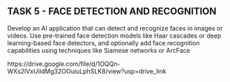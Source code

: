 ## TASK 5 - FACE DETECTION AND RECOGNITION
<p>Develop an AI application that can detect and recognize faces in
images or videos. Use pre-trained face detection models like Haar
cascades or deep learning-based face detectors, and optionally
add face recognition capabilities using techniques like Siamese
networks or ArcFace</p>
https://drive.google.com/file/d/1OQQn-WXs2lVxUiIdMg32OOuiuLphSLK8/view?usp=drive_link
